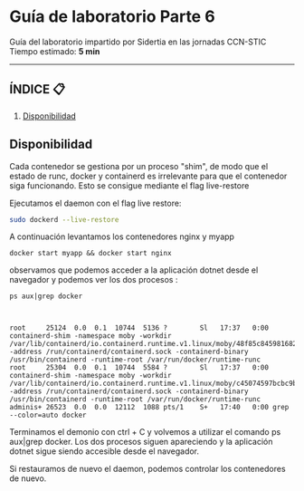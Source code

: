 # Guía de laboratorio Parte 6
Guía del laboratorio impartido por Sidertia en las jornadas CCN-STIC
Tiempo estimado: **5 min**
***
## ÍNDICE 📋
1. [Disponibilidad](#id1)

<div id='id1'></div>

## Disponibilidad

Cada contenedor se gestiona por un proceso "shim", de modo que el estado de runc, docker y containerd es irrelevante para que el contenedor siga funcionando. Esto se consigue mediante el flag live-restore

Ejecutamos el daemon con el flag live restore:
````bash
sudo dockerd --live-restore
````
A continuación levantamos los contenedores nginx y myapp
````
docker start myapp && docker start nginx
````

observamos que podemos acceder a la aplicación dotnet desde el navegador y podemos ver los dos procesos :
````
ps aux|grep docker



root     25124  0.0  0.1  10744  5136 ?        Sl   17:37   0:00 containerd-shim -namespace moby -workdir /var/lib/containerd/io.containerd.runtime.v1.linux/moby/48f85c8459816824cf5ba40d69f0718f5ed263839a7ebbd84d54b378f3aa05c9 -address /run/containerd/containerd.sock -containerd-binary /usr/bin/containerd -runtime-root /var/run/docker/runtime-runc
root     25304  0.0  0.1  10744  5584 ?        Sl   17:37   0:00 containerd-shim -namespace moby -workdir /var/lib/containerd/io.containerd.runtime.v1.linux/moby/c45074597bcbc9be496238eb0cdd2d136b58cf30ca3897764372815794726a62 -address /run/containerd/containerd.sock -containerd-binary /usr/bin/containerd -runtime-root /var/run/docker/runtime-runc
adminis+ 26523  0.0  0.0  12112  1088 pts/1    S+   17:40   0:00 grep --color=auto docker

````

Terminamos el demonio con ctrl + C y volvemos a utilizar el comando ps aux|grep docker. Los dos procesos siguen apareciendo y la aplicación dotnet sigue siendo accesible desde el navegador.

Si restauramos de nuevo el daemon, podemos controlar los contenedores de nuevo.
